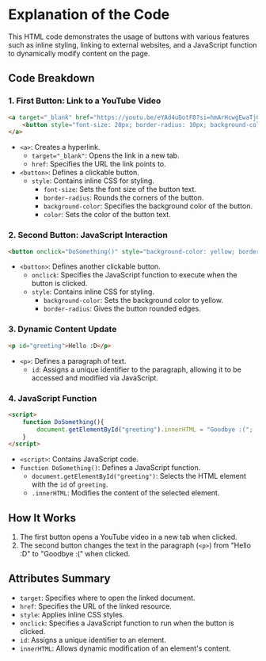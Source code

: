 # Explanation of the Code

This HTML code demonstrates the usage of buttons with various features such as inline styling, linking to external websites, and a JavaScript function to dynamically modify content on the page.

## Code Breakdown

### 1. First Button: Link to a YouTube Video
```html
<a target="_blank" href="https://youtu.be/eYAd4uDotF0?si=hmArHcwgEwaTjG4M">
    <button style="font-size: 20px; border-radius: 10px; background-color: aqua; color: rgb(0, 0, 0);">Click me!!</button>
</a>
```
- `<a>`: Creates a hyperlink. 
  - `target="_blank"`: Opens the link in a new tab.
  - `href`: Specifies the URL the link points to.
- `<button>`: Defines a clickable button.
  - `style`: Contains inline CSS for styling.
    - `font-size`: Sets the font size of the button text.
    - `border-radius`: Rounds the corners of the button.
    - `background-color`: Specifies the background color of the button.
    - `color`: Sets the color of the button text.

### 2. Second Button: JavaScript Interaction
```html
<button onclick="DoSomething()" style="background-color: yellow; border-radius: 25px;">Javascript test, click me!!</button>
```
- `<button>`: Defines another clickable button.
  - `onclick`: Specifies the JavaScript function to execute when the button is clicked.
  - `style`: Contains inline CSS for styling.
    - `background-color`: Sets the background color to yellow.
    - `border-radius`: Gives the button rounded edges.

### 3. Dynamic Content Update
```html
<p id="greeting">Hello :D</p>
```
- `<p>`: Defines a paragraph of text.
  - `id`: Assigns a unique identifier to the paragraph, allowing it to be accessed and modified via JavaScript.

### 4. JavaScript Function
```html
<script>
    function DoSomething(){
        document.getElementById("greeting").innerHTML = "Goodbye :(";
    }
</script>
```
- `<script>`: Contains JavaScript code.
- `function DoSomething()`: Defines a JavaScript function.
  - `document.getElementById("greeting")`: Selects the HTML element with the `id` of `greeting`.
  - `.innerHTML`: Modifies the content of the selected element.

## How It Works
1. The first button opens a YouTube video in a new tab when clicked.
2. The second button changes the text in the paragraph (`<p>`) from "Hello :D" to "Goodbye :(" when clicked.

## Attributes Summary
- `target`: Specifies where to open the linked document.
- `href`: Specifies the URL of the linked resource.
- `style`: Applies inline CSS styles.
- `onclick`: Specifies a JavaScript function to run when the button is clicked.
- `id`: Assigns a unique identifier to an element.
- `innerHTML`: Allows dynamic modification of an element's content.

